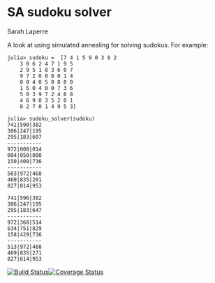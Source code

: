 # SA sudoku solver 

Sarah Laperre 

A look at using simulated annealing for solving sudokus.
For example:

    julia> sudoku =  [7 4 1 5 9 0 3 8 2
	    3 0 6 2 4 7 1 9 5
    	2 9 5 1 8 3 6 0 7
    	9 7 2 0 0 8 0 1 4
    	0 0 4 0 5 0 8 0 0
    	1 5 0 4 0 0 7 3 6
    	5 0 3 9 7 2 4 6 8
    	4 6 9 8 3 5 2 0 1
    	8 2 7 0 1 4 9 5 3]

    julia> sudoku_solver(sudoku)
    741|590|382
    306|247|195
    295|183|607
    -----------
    972|008|014
    004|050|800
    150|400|736
    -----------
    503|972|468
    469|835|201
    827|014|953

    741|596|382
    386|247|195
    295|183|647
    -----------
    972|368|514
    634|751|829
    158|429|736
    -----------
    513|972|468
    469|835|271
    827|614|953

[![Build Status](https://travis-ci.org/MichielStock/STMOZOO.svg?branch=master)](https://travis-ci.org/MichielStock/STMOZOO)[![Coverage Status](https://coveralls.io/repos/github/MichielStock/STMOZOO/badge.svg?branch=master)](https://coveralls.io/github/MichielStock/STMOZOO?branch=master)